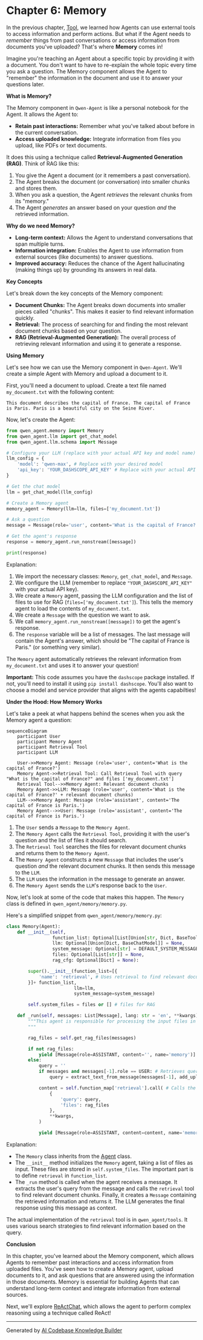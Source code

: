 # Chapter 6: Memory

In the previous chapter, [Tool](05_tool.md), we learned how Agents can use external tools to access information and perform actions. But what if the Agent needs to *remember* things from past conversations or access information from documents you've uploaded? That's where **Memory** comes in!

Imagine you're teaching an Agent about a specific topic by providing it with a document. You don't want to have to re-explain the whole topic every time you ask a question. The Memory component allows the Agent to "remember" the information in the document and use it to answer your questions later.

**What is Memory?**

The Memory component in `Qwen-Agent` is like a personal notebook for the Agent. It allows the Agent to:

*   **Retain past interactions:** Remember what you've talked about before in the current conversation.
*   **Access uploaded knowledge:** Integrate information from files you upload, like PDFs or text documents.

It does this using a technique called **Retrieval-Augmented Generation (RAG)**.  Think of RAG like this:

1.  You give the Agent a document (or it remembers a past conversation).
2.  The Agent breaks the document (or conversation) into smaller chunks and stores them.
3.  When you ask a question, the Agent *retrieves* the relevant chunks from its "memory."
4.  The Agent *generates* an answer based on your question *and* the retrieved information.

**Why do we need Memory?**

*   **Long-term context:** Allows the Agent to understand conversations that span multiple turns.
*   **Information integration:** Enables the Agent to use information from external sources (like documents) to answer questions.
*   **Improved accuracy:** Reduces the chance of the Agent hallucinating (making things up) by grounding its answers in real data.

**Key Concepts**

Let's break down the key concepts of the Memory component:

*   **Document Chunks:** The Agent breaks down documents into smaller pieces called "chunks". This makes it easier to find relevant information quickly.
*   **Retrieval:** The process of searching for and finding the most relevant document chunks based on your question.
*   **RAG (Retrieval-Augmented Generation):** The overall process of retrieving relevant information and using it to generate a response.

**Using Memory**

Let's see how we can use the Memory component in `Qwen-Agent`.  We'll create a simple Agent with Memory and upload a document to it.

First, you'll need a document to upload. Create a text file named `my_document.txt` with the following content:

```
This document describes the capital of France. The capital of France is Paris. Paris is a beautiful city on the Seine River.
```

Now, let's create the Agent:

```python
from qwen_agent.memory import Memory
from qwen_agent.llm import get_chat_model
from qwen_agent.llm.schema import Message

# Configure your LLM (replace with your actual API key and model name)
llm_config = {
    'model': 'qwen-max', # Replace with your desired model
    'api_key': 'YOUR_DASHSCOPE_API_KEY' # Replace with your actual API key
}

# Get the chat model
llm = get_chat_model(llm_config)

# Create a Memory agent
memory_agent = Memory(llm=llm, files=['my_document.txt'])

# Ask a question
message = Message(role='user', content='What is the capital of France?')

# Get the agent's response
response = memory_agent.run_nonstream([message])

print(response)
```

Explanation:

1.  We import the necessary classes: `Memory`, `get_chat_model`, and `Message`.
2.  We configure the LLM (remember to replace `"YOUR_DASHSCOPE_API_KEY"` with your actual API key).
3.  We create a `Memory` agent, passing the LLM configuration and the list of files to use for RAG (`files=['my_document.txt']`). This tells the memory agent to load the contents of `my_document.txt`.
4.  We create a `Message` with the question we want to ask.
5.  We call `memory_agent.run_nonstream([message])` to get the agent's response.
6.  The `response` variable will be a list of messages. The last message will contain the Agent's answer, which should be "The capital of France is Paris." (or something very similar).

The `Memory` agent automatically retrieves the relevant information from `my_document.txt` and uses it to answer your question!

**Important:** This code assumes you have the `dashscope` package installed. If not, you'll need to install it using `pip install dashscope`. You'll also want to choose a model and service provider that aligns with the agents capabilties!

**Under the Hood: How Memory Works**

Let's take a peek at what happens behind the scenes when you ask the Memory agent a question:

```mermaid
sequenceDiagram
    participant User
    participant Memory Agent
    participant Retrieval Tool
    participant LLM

    User->>Memory Agent: Message (role='user', content='What is the capital of France?')
    Memory Agent->>Retrieval Tool: Call Retrieval Tool with query "What is the capital of France?" and files ['my_document.txt']
    Retrieval Tool-->>Memory Agent: Relevant document chunks
    Memory Agent->>LLM: Message (role='user', content='What is the capital of France?' + relevant document chunks)
    LLM-->>Memory Agent: Message (role='assistant', content='The capital of France is Paris.')
    Memory Agent-->>User: Message (role='assistant', content='The capital of France is Paris.')
```

1.  The `User` sends a `Message` to the `Memory Agent`.
2.  The `Memory Agent` calls the `Retrieval Tool`, providing it with the user's question and the list of files it should search.
3.  The `Retrieval Tool` searches the files for relevant document chunks and returns them to the `Memory Agent`.
4.  The `Memory Agent` constructs a new `Message` that includes the user's question *and* the relevant document chunks. It then sends this message to the `LLM`.
5.  The `LLM` uses the information in the message to generate an answer.
6.  The `Memory Agent` sends the `LLM`'s response back to the `User`.

Now, let's look at some of the code that makes this happen. The `Memory` class is defined in `qwen_agent/memory/memory.py`.

Here's a simplified snippet from `qwen_agent/memory/memory.py`:

```python
class Memory(Agent):
    def __init__(self,
                 function_list: Optional[List[Union[str, Dict, BaseTool]]] = None,
                 llm: Optional[Union[Dict, BaseChatModel]] = None,
                 system_message: Optional[str] = DEFAULT_SYSTEM_MESSAGE,
                 files: Optional[List[str]] = None,
                 rag_cfg: Optional[Dict] = None):

        super().__init__(function_list=[{
            'name': 'retrieval', # Uses retrieval to find relevant document chunks
        }]+ function_list,
                         llm=llm,
                         system_message=system_message)

        self.system_files = files or [] # files for RAG

    def _run(self, messages: List[Message], lang: str = 'en', **kwargs) -> Iterator[List[Message]]:
        """This agent is responsible for processing the input files in the message.
        """

        rag_files = self.get_rag_files(messages)

        if not rag_files:
            yield [Message(role=ASSISTANT, content='', name='memory')] # No files provided
        else:
            query = ''
            if messages and messages[-1].role == USER: # Retrieves query from the most recent user message.
                query = extract_text_from_message(messages[-1], add_upload_info=False)

            content = self.function_map['retrieval'].call( # Calls the retrieval tool to get the relavant documents
                {
                    'query': query,
                    'files': rag_files
                },
                **kwargs,
            )

            yield [Message(role=ASSISTANT, content=content, name='memory')] # Returns retrieved document message
```

Explanation:

*   The `Memory` class inherits from the [Agent](01_agent.md) class.
*   The `__init__` method initializes the `Memory` agent, taking a list of files as input. These files are stored in `self.system_files`. The important part is to define `retrieval` in `function_list`.
*   The `_run` method is called when the agent receives a message. It extracts the user's query from the message and calls the `retrieval` tool to find relevant document chunks. Finally, it creates a `Message` containing the retrieved information and returns it. The LLM generates the final response using this message as context.

The actual implementation of the `retrieval` tool is in `qwen_agent/tools`. It uses various search strategies to find relevant information based on the query.

**Conclusion**

In this chapter, you've learned about the Memory component, which allows Agents to remember past interactions and access information from uploaded files. You've seen how to create a Memory agent, upload documents to it, and ask questions that are answered using the information in those documents. Memory is essential for building Agents that can understand long-term context and integrate information from external sources.

Next, we'll explore [ReActChat](07_reactchat.md), which allows the agent to perform complex reasoning using a technique called ReAct!


---

Generated by [AI Codebase Knowledge Builder](https://github.com/The-Pocket/Tutorial-Codebase-Knowledge)